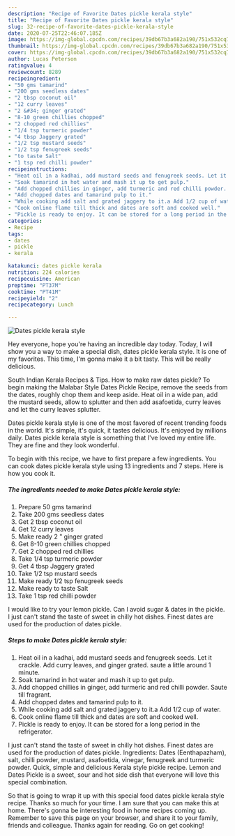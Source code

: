 ```yaml
---
description: "Recipe of Favorite Dates pickle kerala style"
title: "Recipe of Favorite Dates pickle kerala style"
slug: 32-recipe-of-favorite-dates-pickle-kerala-style
date: 2020-07-25T22:46:07.185Z
image: https://img-global.cpcdn.com/recipes/39db67b3a682a190/751x532cq70/dates-pickle-kerala-style-recipe-main-photo.jpg
thumbnail: https://img-global.cpcdn.com/recipes/39db67b3a682a190/751x532cq70/dates-pickle-kerala-style-recipe-main-photo.jpg
cover: https://img-global.cpcdn.com/recipes/39db67b3a682a190/751x532cq70/dates-pickle-kerala-style-recipe-main-photo.jpg
author: Lucas Peterson
ratingvalue: 4
reviewcount: 8289
recipeingredient:
- "50 gms tamarind"
- "200 gms seedless dates"
- "2 tbsp coconut oil"
- "12 curry leaves"
- "2 &#34; ginger grated"
- "8-10 green chillies chopped"
- "2 chopped red chillies"
- "1/4 tsp turmeric powder"
- "4 tbsp Jaggery grated"
- "1/2 tsp mustard seeds"
- "1/2 tsp fenugreek seeds"
- "to taste Salt"
- "1 tsp red chilli powder"
recipeinstructions:
- "Heat oil in a kadhai, add mustard seeds and fenugreek seeds. Let it crackle. Add curry leaves, and ginger grated. saute a little around 1 minute."
- "Soak tamarind in hot water and mash it up to get pulp."
- "Add chopped chillies in ginger, add turmeric and red chilli powder. Saute till fragrant."
- "Add chopped dates and tamarind pulp to it."
- "While cooking add salt and grated jaggery to it.a Add 1/2 cup of water."
- "Cook online flame till thick and dates are soft and cooked well."
- "Pickle is ready to enjoy. It can be stored for a long period in the refrigerator."
categories:
- Recipe
tags:
- dates
- pickle
- kerala

katakunci: dates pickle kerala 
nutrition: 224 calories
recipecuisine: American
preptime: "PT37M"
cooktime: "PT41M"
recipeyield: "2"
recipecategory: Lunch

---
```



![Dates pickle kerala style](https://img-global.cpcdn.com/recipes/39db67b3a682a190/751x532cq70/dates-pickle-kerala-style-recipe-main-photo.jpg)

Hey everyone, hope you're having an incredible day today. Today, I will show you a way to make a special dish, dates pickle kerala style. It is one of my favorites. This time, I'm gonna make it a bit tasty. This will be really delicious.

South Indian Kerala Recipes &amp; Tips. How to make raw dates pickle? To begin making the Malabar Style Dates Pickle Recipe, remove the seeds from the dates, roughly chop them and keep aside. Heat oil in a wide pan, add the mustard seeds, allow to splutter and then add asafoetida, curry leaves and let the curry leaves splutter.

Dates pickle kerala style is one of the most favored of recent trending foods in the world. It's simple, it's quick, it tastes delicious. It's enjoyed by millions daily. Dates pickle kerala style is something that I've loved my entire life. They are fine and they look wonderful.


To begin with this recipe, we have to first prepare a few ingredients. You can cook dates pickle kerala style using 13 ingredients and 7 steps. Here is how you cook it.

<!--inarticleads1-->

##### The ingredients needed to make Dates pickle kerala style:

1. Prepare 50 gms tamarind
1. Take 200 gms seedless dates
1. Get 2 tbsp coconut oil
1. Get 12 curry leaves
1. Make ready 2 &#34; ginger grated
1. Get 8-10 green chillies chopped
1. Get 2 chopped red chillies
1. Take 1/4 tsp turmeric powder
1. Get 4 tbsp Jaggery grated
1. Take 1/2 tsp mustard seeds
1. Make ready 1/2 tsp fenugreek seeds
1. Make ready to taste Salt
1. Take 1 tsp red chilli powder


I would like to try your lemon pickle. Can I avoid sugar &amp; dates in the pickle. I just can&#39;t stand the taste of sweet in chilly hot dishes. Finest dates are used for the production of dates pickle. 

<!--inarticleads2-->

##### Steps to make Dates pickle kerala style:

1. Heat oil in a kadhai, add mustard seeds and fenugreek seeds. Let it crackle. Add curry leaves, and ginger grated. saute a little around 1 minute.
1. Soak tamarind in hot water and mash it up to get pulp.
1. Add chopped chillies in ginger, add turmeric and red chilli powder. Saute till fragrant.
1. Add chopped dates and tamarind pulp to it.
1. While cooking add salt and grated jaggery to it.a Add 1/2 cup of water.
1. Cook online flame till thick and dates are soft and cooked well.
1. Pickle is ready to enjoy. It can be stored for a long period in the refrigerator.


I just can&#39;t stand the taste of sweet in chilly hot dishes. Finest dates are used for the production of dates pickle. Ingredients: Dates (Eenthapazham), salt, chilli powder, mustard, asafoetida, vinegar, fenugreek and turmeric powder. Quick, simple and delicious Kerala style pickle recipe. Lemon and Dates Pickle is a sweet, sour and hot side dish that everyone will love this special combination. 

So that is going to wrap it up with this special food dates pickle kerala style recipe. Thanks so much for your time. I am sure that you can make this at home. There's gonna be interesting food in home recipes coming up. Remember to save this page on your browser, and share it to your family, friends and colleague. Thanks again for reading. Go on get cooking!
